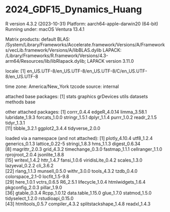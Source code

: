 # 2024_GDF15_Dynamics_Huang

R version 4.3.2 (2023-10-31)
Platform: aarch64-apple-darwin20 (64-bit)
Running under: macOS Ventura 13.4.1

Matrix products: default
BLAS:   /System/Library/Frameworks/Accelerate.framework/Versions/A/Frameworks/vecLib.framework/Versions/A/libBLAS.dylib 
LAPACK: /Library/Frameworks/R.framework/Versions/4.3-arm64/Resources/lib/libRlapack.dylib;  LAPACK version 3.11.0

locale:
[1] en_US.UTF-8/en_US.UTF-8/en_US.UTF-8/C/en_US.UTF-8/en_US.UTF-8

time zone: America/New_York
tzcode source: internal

attached base packages:
[1] stats     graphics  grDevices utils     datasets  methods   base     

other attached packages:
 [1] corrr_0.4.4     edgeR_4.0.14    limma_3.58.1    lubridate_1.9.3 forcats_1.0.0   stringr_1.5.1   dplyr_1.1.4     purrr_1.0.2     readr_2.1.5     tidyr_1.3.1    
[11] tibble_3.2.1    ggplot2_3.4.4   tidyverse_2.0.0

loaded via a namespace (and not attached):
 [1] plotly_4.10.4         utf8_1.2.4            generics_0.1.3        lattice_0.22-5        stringi_1.8.3         hms_1.1.3             digest_0.6.34        
 [8] magrittr_2.0.3        grid_4.3.2            timechange_0.3.0      fastmap_1.1.1         cellranger_1.1.0      rprojroot_2.0.4       jsonlite_1.8.8       
[15] writexl_1.4.2         httr_1.4.7            fansi_1.0.6           viridisLite_0.4.2     scales_1.3.0          lazyeval_0.2.2        cli_3.6.2            
[22] rlang_1.1.3           munsell_0.5.0         withr_3.0.0           tools_4.3.2           tzdb_0.4.0            colorspace_2.1-0      locfit_1.5-9.8       
[29] here_1.0.1            vctrs_0.6.5           R6_2.5.1              lifecycle_1.0.4       htmlwidgets_1.6.4     pkgconfig_2.0.3       pillar_1.9.0         
[36] gtable_0.3.4          Rcpp_1.0.12           data.table_1.15.0     glue_1.7.0            statmod_1.5.0         tidyselect_1.2.0      rstudioapi_0.15.0    
[43] htmltools_0.5.7       compiler_4.3.2        splitstackshape_1.4.8 readxl_1.4.3
